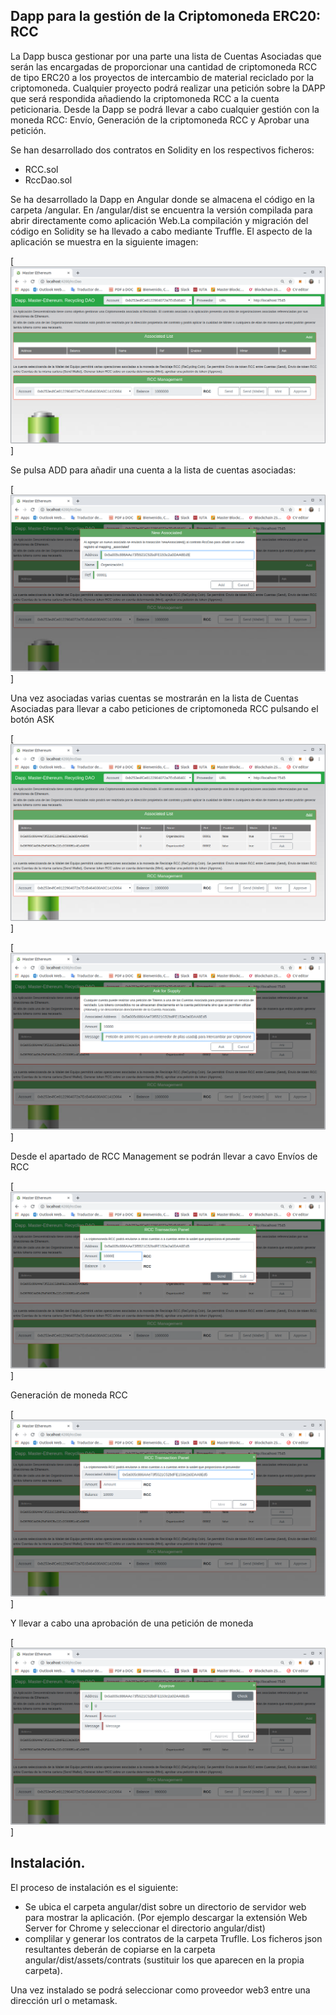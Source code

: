 ## Dapp para la gestión de la Criptomoneda ERC20: RCC

La Dapp busca gestionar por una parte una lista de Cuentas Asociadas que serán las encargadas de proporcionar una cantidad de criptomoneda RCC de tipo ERC20 a los proyectos de intercambio de material reciclado por la criptomoneda. 
Cualquier proyecto podrá realizar una petición sobre la DAPP que será respondida añadiendo la criptomoneda RCC a la cuenta peticionaria.
Desde la Dapp se podrá llevar a cabo cualquier gestión con la moneda RCC: Envío, Generación de la criptomoneda RCC y Aprobar una petición.

Se han desarrollado dos contratos en Solidity en los respectivos ficheros:
- RCC.sol
- RccDao.sol

Se ha desarrollado la Dapp en Angular donde se almacena el código en la carpeta /angular. En /angular/dist se encuentra la versión compilada para abrir directamente como aplicación Web.La compilación y migración del código en Solidity se ha llevado a cabo mediante Truffle.
El aspecto de la aplicación se muestra en la siguiente imagen:

[![N|Solid](https://github.com/cesar-casasola/masteruah-dd2-pec1/blob/master/images/Inicio.png)]

Se pulsa ADD para añadir una cuenta a la lista de cuentas asociadas:

[![N|Solid](https://github.com/cesar-casasola/masteruah-dd2-pec1/blob/master/images/new_associated.png)]

Una vez asociadas varias cuentas se mostrarán en la lista de Cuentas Asociadas para llevar a cabo peticiones de criptomoneda RCC pulsando el botón ASK

[![N|Solid](https://github.com/cesar-casasola/masteruah-dd2-pec1/blob/master/images/associated.png)]

[![N|Solid](https://github.com/cesar-casasola/masteruah-dd2-pec1/blob/master/images/ask.png)]

Desde el apartado de RCC Management se podrán llevar a cavo Envíos de RCC

[![N|Solid](https://github.com/cesar-casasola/masteruah-dd2-pec1/blob/master/images/send.png)]

Generación de moneda RCC

[![N|Solid](https://github.com/cesar-casasola/masteruah-dd2-pec1/blob/master/images/mint.png)]

Y llevar a cabo una aprobación de una petición de moneda

[![N|Solid](https://github.com/cesar-casasola/masteruah-dd2-pec1/blob/master/images/aprove.png)]

## Instalación.

El proceso de instalación es el siguiente:
- Se ubica el carpeta angular/dist sobre un directorio de servidor web para mostrar la aplicación. (Por ejemplo descargar la extensión Web Server for Chrome y seleccionar el directorio angular/dist)
- complilar y generar los contratos de la carpeta Truflle. Los ficheros json resultantes deberán de copiarse en la carpeta angular/dist/assets/contrats (sustituir los que aparecen en la propia carpeta). 

Una vez instalado se podrá seleccionar como proveedor web3 entre una dirección url o metamask.